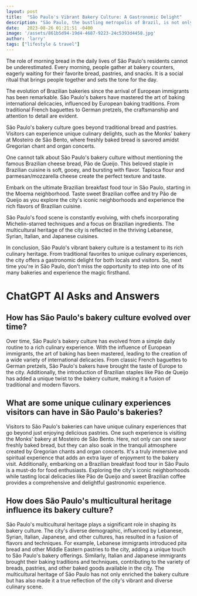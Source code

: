 ```yaml
---
layout: post
title:  "São Paulo's Vibrant Bakery Culture: A Gastronomic Delight"
description: "São Paulo, the bustling metropolis of Brazil, is not only known for its vibrant culture and diverse population but also for its rich culinary scene. Local bakeries in São Paulo hold a special place in the hearts of its residents, offering comfort, familiarity, and a wide variety of bakery types to cater to discerning taste buds."
date:   2023-08-26 01:21:51 -0400
image: '/assets/861b5d94-19d4-4687-9223-24c5393d4458.jpg'
author: 'larry'
tags: ["lifestyle & travel"]
---
```


The role of morning bread in the daily lives of São Paulo's residents cannot be underestimated. Every morning, people gather at bakery counters, eagerly waiting for their favorite bread, pastries, and snacks. It is a social ritual that brings people together and sets the tone for the day.

The evolution of Brazilian bakeries since the arrival of European immigrants has been remarkable. São Paulo's bakers have mastered the art of baking international delicacies, influenced by European baking traditions. From traditional French baguettes to German pretzels, the craftsmanship and attention to detail are evident.

São Paulo's bakery culture goes beyond traditional bread and pastries. Visitors can experience unique culinary delights, such as the Monks' bakery at Mosteiro de São Bento, where freshly baked bread is savored amidst Gregorian chant and organ concerts.

One cannot talk about São Paulo's bakery culture without mentioning the famous Brazilian cheese bread, Pão de Queijo. This beloved staple in Brazilian cuisine is soft, gooey, and bursting with flavor. Tapioca flour and parmesan/mozzarella cheese create the perfect texture and taste.

Embark on the ultimate Brazilian breakfast food tour in São Paulo, starting in the Moema neighborhood. Taste sweet Brazilian coffee and try Pão de Queijo as you explore the city's iconic neighborhoods and experience the rich flavors of Brazilian cuisine.

São Paulo's food scene is constantly evolving, with chefs incorporating Michelin-starred techniques and a focus on Brazilian ingredients. The multicultural heritage of the city is reflected in the thriving Lebanese, Syrian, Italian, and Japanese cuisines.

In conclusion, São Paulo's vibrant bakery culture is a testament to its rich culinary heritage. From traditional favorites to unique culinary experiences, the city offers a gastronomic delight for both locals and visitors. So, next time you're in São Paulo, don't miss the opportunity to step into one of its many bakeries and experience the magic firsthand.


# ChatGPT AI Asks and Answers
## How has São Paulo's bakery culture evolved over time?
Over time, São Paulo's bakery culture has evolved from a simple daily routine to a rich culinary experience. With the influence of European immigrants, the art of baking has been mastered, leading to the creation of a wide variety of international delicacies. From classic French baguettes to German pretzels, São Paulo's bakers have brought the taste of Europe to the city. Additionally, the introduction of Brazilian staples like Pão de Queijo has added a unique twist to the bakery culture, making it a fusion of traditional and modern flavors.

## What are some unique culinary experiences visitors can have in São Paulo's bakeries?
Visitors to São Paulo's bakeries can have unique culinary experiences that go beyond just enjoying delicious pastries. One such experience is visiting the Monks' bakery at Mosteiro de São Bento. Here, not only can one savor freshly baked bread, but they can also soak in the tranquil atmosphere created by Gregorian chants and organ concerts. It's a truly immersive and spiritual experience that adds an extra layer of enjoyment to the bakery visit. Additionally, embarking on a Brazilian breakfast food tour in São Paulo is a must-do for food enthusiasts. Exploring the city's iconic neighborhoods while tasting local delicacies like Pão de Queijo and sweet Brazilian coffee provides a comprehensive and delightful gastronomic experience.

## How does São Paulo's multicultural heritage influence its bakery culture?
São Paulo's multicultural heritage plays a significant role in shaping its bakery culture. The city's diverse demographic, influenced by Lebanese, Syrian, Italian, Japanese, and other cultures, has resulted in a fusion of flavors and techniques. For example, Lebanese immigrants introduced pita bread and other Middle Eastern pastries to the city, adding a unique touch to São Paulo's bakery offerings. Similarly, Italian and Japanese immigrants brought their baking traditions and techniques, contributing to the variety of breads, pastries, and other baked goods available in the city. The multicultural heritage of São Paulo has not only enriched the bakery culture but has also made it a true reflection of the city's vibrant and diverse culinary scene.

